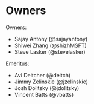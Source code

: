 # Owners

Owners:
  - Sajay Antony (@sajayantony)
  - Shiwei Zhang (@shizhMSFT)
  - Steve Lasker (@stevelasker)

Emeritus:
  - Avi Deitcher (@deitch)
  - Jimmy Zelinskie (@jzelinskie)
  - Josh Dolitsky (@jdolitsky)
  - Vincent Batts (@vbatts)
